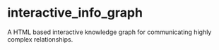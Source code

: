 # interactive_info_graph
A HTML based interactive knowledge graph for communicating highly complex relationships.
